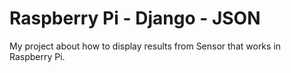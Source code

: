 # Raspberry Pi - Django - JSON 
My project about how to display results from Sensor that works in Raspberry Pi.
